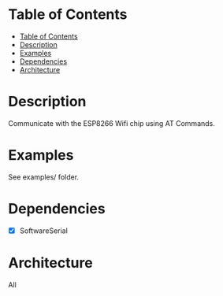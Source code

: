 # Table of Contents

- [Table of Contents](#table-of-contents)
- [Description](#description)
- [Examples](#examples)
- [Dependencies](#dependencies)
- [Architecture](#architecture)

# Description 

Communicate with the ESP8266 Wifi chip using AT Commands.

# Examples

See examples/ folder.

# Dependencies

- [x] SoftwareSerial

# Architecture 

All
